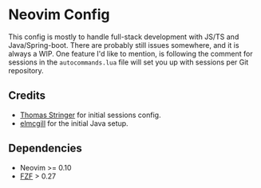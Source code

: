 # Neovim Config

This config is mostly to handle full-stack development with JS/TS and Java/Spring-boot. There are probably still issues somewhere, and it is always a WIP. One feature I'd like to mention, is following the comment for sessions in the `autocommands.lua` file will set you up with sessions per Git repository. 

## Credits
- [Thomas Stringer](https://trstringer.com/neovim-automatic-session-git-branch-aware/) for initial sessions config.
- [elmcgill](https://github.com/elmcgill) for the initial Java setup.

## Dependencies
- Neovim >= 0.10
- [FZF](https://github.com/junegunn/fzf) > 0.27
